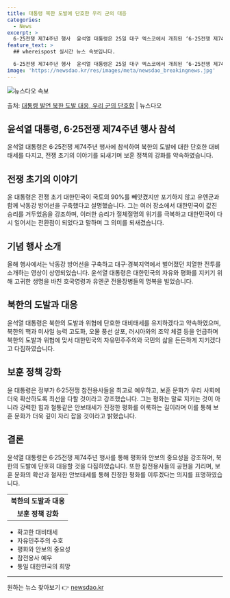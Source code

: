 ```yaml
---
title: 대통령 북한 도발에 단호한 우리 군의 대응
categories:
  - News
excerpt: >
  6·25전쟁 제74주년 행사  윤석열 대통령은 25일 대구 엑스코에서 개최된 ‘6·25전쟁 제74주년 행사’…
feature_text: >
  ## whereispost 실시간 뉴스 속보입니다.

  6·25전쟁 제74주년 행사  윤석열 대통령은 25일 대구 엑스코에서 개최된 ‘6·25전쟁 제74주년 행사’…
image: 'https://newsdao.kr/res/images/meta/newsdao_breakingnews.jpg'
---
```


![뉴스다오 속보](https://newsdao.kr/res/images/meta/newsdao_breakingnews.jpg)

<p>출처: <a href="https://newsdao.kr/4427" rel="dofollow">대통령 발언 북한 도발 대응, 우리 군의 단호함</a> | 뉴스다오</p>

<h2 data-ke-size="size26">윤석열 대통령, 6·25전쟁 제74주년 행사 참석</h2>
<p data-ke-size="size16">윤석열 대통령은 6·25전쟁 제74주년 행사에 참석하여 북한의 도발에 대한 단호한 대비태세를 다지고, 전쟁 초기의 이야기를 되새기며 보훈 정책의 강화를 약속하였습니다.</p>

<h2>전쟁 초기의 이야기</h2>
<p data-ke-size="size16">윤 대통령은 전쟁 초기 대한민국이 국토의 90%를 빼앗겼지만 포기하지 않고 유엔군과 함께 낙동강 방어선을 구축했다고 설명했습니다. 그는 여러 장소에서 대한민국이 값진 승리를 거두었음을 강조하며, 이러한 승리가 절체절명의 위기를 극복하고 대한민국이 다시 일어서는 전환점이 되었다고 말하며 그 의미를 되새겼습니다.</p>

<h2>기념 행사 소개</h2>
<p data-ke-size="size16">올해 행사에서는 낙동강 방어선을 구축하고 대구·경북지역에서 벌어졌던 치열한 전투를 소개하는 영상이 상영되었습니다. 윤석열 대통령은 대한민국의 자유와 평화를 지키기 위해 고귀한 생명을 바친 호국영령과 유엔군 전몰장병들의 명복을 빌었습니다.</p>

<h2>북한의 도발과 대응</h2>
<p data-ke-size="size16">윤석열 대통령은 북한의 도발과 위협에 단호한 대비태세를 유지하겠다고 약속하였으며, 북한의 핵과 미사일 능력 고도화, 오물 풍선 살포, 러시아와의 조약 체결 등을 언급하며 북한의 도발과 위협에 맞서 대한민국의 자유민주주의와 국민의 삶을 든든하게 지키겠다고 다짐하였습니다.</p>

<h2>보훈 정책 강화</h2>
<p data-ke-size="size16">윤 대통령은 정부가 6·25전쟁 참전용사들을 최고로 예우하고, 보훈 문화가 우리 사회에 더욱 확산하도록 최선을 다할 것이라고 강조했습니다. 그는 평화는 말로 지키는 것이 아니라 강력한 힘과 철통같은 안보태세가 진정한 평화를 이룩하는 길이라며 이를 통해 보훈 문화가 더욱 깊이 자리 잡을 것이라고 밝혔습니다.</p>

<h2>결론</h2>
<p data-ke-size="size16">윤석열 대통령은 6·25전쟁 제74주년 행사를 통해 평화와 안보의 중요성을 강조하며, 북한의 도발에 단호히 대응할 것을 다짐하였습니다. 또한 참전용사들의 공헌을 기리며, 보훈 문화의 확산과 철저한 안보태세를 통해 진정한 평화를 이루겠다는 의지를 표명하였습니다.</p>

<table>
  <tr>
    <td style="text-align: center; height: 17px;"><b>북한의 도발과 대응</b></td>
  </tr>
  <tr>
    <td style="text-align: center; height: 17px;"><b>보훈 정책 강화</b></td>
  </tr>
</table>
<ul>
  <li>확고한 대비태세</li>
  <li>자유민주주의 수호</li>
  <li>평화와 안보의 중요성</li>
  <li>참전용사 예우</li>
  <li>통일 대한민국의 희망</li>
</ul>
<hr> 

원하는 뉴스 찾아보기 👉 <a href="https://newsdao.kr" rel="dofollow">newsdao.kr</a>


